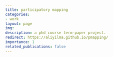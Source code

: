 ```yaml
---
title: participatory mapping
categories:
- work
layout: page
img:
description: a phd course term-paper project.
redirect: https://aliyilma.github.io/pmapping/
importance: 1
related_publications: false
---
```


